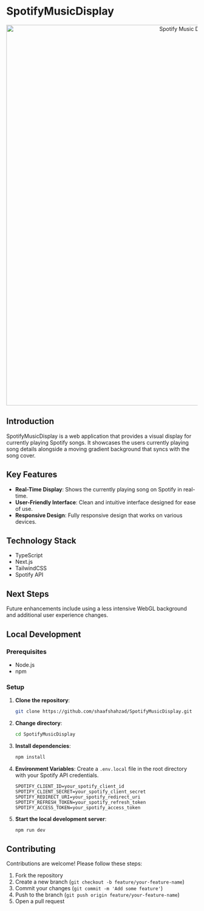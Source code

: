 # SpotifyMusicDisplay

<div align="center">
    <img src="<!-- Image URL -->" alt="Spotify Music Display Overview" width="1000"/>
</div>

## Introduction

SpotifyMusicDisplay is a web application that provides a visual display for currently playing Spotify songs. It showcases the users currently playing song details alongside a moving gradient background that syncs with the song cover.

## Key Features

- **Real-Time Display**: Shows the currently playing song on Spotify in real-time.
- **User-Friendly Interface**: Clean and intuitive interface designed for ease of use.
- **Responsive Design**: Fully responsive design that works on various devices.

## Technology Stack

- TypeScript
- Next.js
- TailwindCSS
- Spotify API

## Next Steps

Future enhancements include using a less intensive WebGL background and additional user experience changes.

## Local Development

### Prerequisites

- Node.js
- npm

### Setup

1. **Clone the repository**:
   ```bash
   git clone https://github.com/shaafshahzad/SpotifyMusicDisplay.git
   ```
2. **Change directory**:
   ```bash
   cd SpotifyMusicDisplay
   ```
3. **Install dependencies**:
   ```bash
   npm install
   ```
4. **Environment Variables**:
   Create a `.env.local` file in the root directory with your Spotify API credentials.
   ```dotenv
   SPOTIFY_CLIENT_ID=your_spotify_client_id
   SPOTIFY_CLIENT_SECRET=your_spotify_client_secret
   SPOTIFY_REDIRECT_URI=your_spotify_redirect_uri
   SPOTIFY_REFRESH_TOKEN=your_spotify_refresh_token
   SPOTIFY_ACCESS_TOKEN=your_spotify_access_token
   ```
5. **Start the local development server**:
   ```bash
   npm run dev
   ```

## Contributing

Contributions are welcome! Please follow these steps:

1. Fork the repository
2. Create a new branch (`git checkout -b feature/your-feature-name`)
3. Commit your changes (`git commit -m 'Add some feature'`)
4. Push to the branch (`git push origin feature/your-feature-name`)
5. Open a pull request
